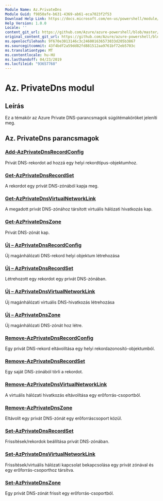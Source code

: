 ```yaml
---
Module Name: Az.PrivateDns
Module Guid: f9850afe-b631-4369-ab61-eca7023f2f53
Download Help Link: https://docs.microsoft.com/en-us/powershell/module/az.privatedns
Help Version: 1.0.0
Locale: ''
content_git_url: https://github.com/Azure/azure-powershell/blob/master/src/PrivateDns/PrivateDns/help/Az.PrivateDNS.md
original_content_git_url: https://github.com/Azure/azure-powershell/blob/master/src/PrivateDns/PrivateDns/help/Az.PrivateDNS.md
ms.openlocfilehash: 9f670e3013146c3c246001636573033d205b3867
ms.sourcegitcommit: 43f4bdf2a59dd82fd881512aa9761bf72eb5703c
ms.translationtype: MT
ms.contentlocale: hu-HU
ms.lasthandoff: 04/23/2019
ms.locfileid: "93657768"
---
```

# Az. PrivateDns modul
## Leírás
Ez a témakör az Azure Private DNS-parancsmagok súgótémaköröket jeleníti meg.

## Az. PrivateDns parancsmagok
### [Add-AzPrivateDnsRecordConfig](Add-AzPrivateDnsRecordConfig.md)
Privát DNS-rekordot ad hozzá egy helyi rekordtípus-objektumhoz.

### [Get-AzPrivateDnsRecordSet](Get-AzPrivateDnsRecordSet.md)
A rekordot egy privát DNS-zónából kapja meg.

### [Get-AzPrivateDnsVirtualNetworkLink](Get-AzPrivateDnsVirtualNetworkLink.md)
A megadott privát DNS-zónához társított virtuális hálózati hivatkozás kap.

### [Get-AzPrivateDnsZone](Get-AzPrivateDnsZone.md)
Privát DNS-zónát kap.

### [Új – AzPrivateDnsRecordConfig](New-AzPrivateDnsRecordConfig.md)
Új magánhálózati DNS-rekord helyi objektum létrehozása

### [Új – AzPrivateDnsRecordSet](New-AzPrivateDnsRecordSet.md)
Létrehozott egy rekordot egy privát DNS-zónában.

### [Új – AzPrivateDnsVirtualNetworkLink](New-AzPrivateDnsVirtualNetworkLink.md)
Új magánhálózati virtuális DNS-hivatkozás létrehozása

### [Új – AzPrivateDnsZone](New-AzPrivateDnsZone.md)
Új magánhálózati DNS-zónát hoz létre.

### [Remove-AzPrivateDnsRecordConfig](Remove-AzPrivateDnsRecordConfig.md)
Egy privát DNS-rekord eltávolítása egy helyi rekordazonosító-objektumból.

### [Remove-AzPrivateDnsRecordSet](Remove-AzPrivateDnsRecordSet.md)
Egy saját DNS-zónából törli a rekordot.

### [Remove-AzPrivateDnsVirtualNetworkLink](Remove-AzPrivateDnsVirtualNetworkLink.md)
A virtuális hálózati hivatkozás eltávolítása egy erőforrás-csoportból.

### [Remove-AzPrivateDnsZone](Remove-AzPrivateDnsZone.md)
Eltávolít egy privát DNS-zónát egy erőforráscsoport közül.

### [Set-AzPrivateDnsRecordSet](Set-AzPrivateDnsRecordSet.md)
Frissítések/rekordok beállítása privát DNS-zónában.

### [Set-AzPrivateDnsVirtualNetworkLink](Set-AzPrivateDnsVirtualNetworkLink.md)
Frissítések/virtuális hálózati kapcsolat bekapcsolása egy privát zónával és egy erőforrás-csoporthoz társítva.

### [Set-AzPrivateDnsZone](Set-AzPrivateDnsZone.md)
Egy privát DNS-zónát frissít egy erőforrás-csoportból.

